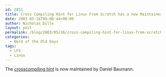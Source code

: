 ```yaml
---
id: 2851
title: Cross Compiling Hint for Linux From Scratch has a new Maintainer
date: 2003-05-16T09:08:44+00:00
author: Nicholas Dille
layout: post
permalink: /blog/2003/05/16/cross-compiling-hint-for-linux-from-scratch-has-a-new-maintainer/
categories:
  - Nerd of the Old Days
tags:
  - LFS
  - Linux
---
```

The [crosscompiling hint](/blog/tags#lfs) is now maintained by Daniel Baumann.